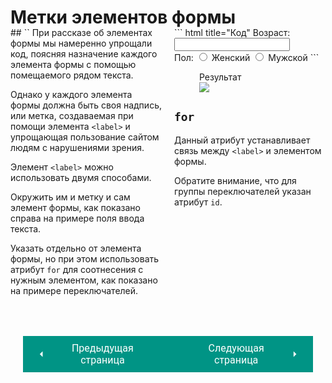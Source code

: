 # Метки элементов формы

<div style="display:flex;margin-top:-20px;" markdown>
<div style="flex:1;margin-right:20px;width:40%;" markdown>
## `<label>`
При рассказе об элементах формы мы намеренно упрощали код, поясняя назначение каждого элемента формы с помощью помещаемого рядом текста.

Однако у каждого элемента формы должна быть своя надпись, или метка, создаваемая при помощи элемента `<label>` и упрощающая пользование сайтом людям с нарушениями зрения.

Элемент `<label>` можно использовать двумя способами.

Окружить им и метку и сам элемент формы, как показано справа на примере поля ввода текста.

Указать отдельно от элемента формы, но при этом использовать атрибут `for` для соотнесения с нужным элементом, как показано на примере переключателей.
</div>
<div style="flex:1;width:60%;" markdown>
``` html title="Код"
<label>
    Возраст: <input type="text" name="age" />
</label>
<br />
Пол:
<input id="female" type="radio" 
name="gender" value="f">
<label for="female">Женский</label>
<input id="male" type="radio" 
name="gender" value="m">
<label for="male">Мужской</label>
```

<figure><figcaption>Результат</figcaption><img src="/html-css-manual/assets/images/formtags.png"></figure>

## `for`
Данный атрибут устанавливает связь между `<label>` и элементом формы.

Обратите внимание, что для группы переключателей указан атрибут `id`.
</div></div>


<div style="display: flex; justify-content: space-between; padding: 20px; margin-top:30px;"><button class="custom-button" style="background-color: rgb(0, 148, 133); color: white; font-family: 'Roboto', sans-serif; border: none; cursor: pointer; padding: 10px 20px; font-size: 16px; display: flex; align-items: center;" onclick="window.location.href='/html-css-manual/html/forms/hidden'"><svg xmlns="http://www.w3.org/2000/svg" viewBox="0 0 24 24" style="fill: white; width: 20px; height: 20px;"><path d="M15 18l-6-6 6-6" /></svg><span style="margin: 0 10px;">Предыдущая страница</span></button><button class="custom-button" style="background-color: rgb(0, 148, 133); color: white; font-family: 'Roboto', sans-serif; border: none; cursor: pointer; padding: 10px 20px; font-size: 16px; display: flex; align-items: center;" onclick="window.location.href='/html-css-manual/html/forms/group'"><span style="margin: 0 10px;">Следующая страница</span><svg xmlns="http://www.w3.org/2000/svg" viewBox="0 0 24 24" style="fill: white; width: 20px; height: 20px;"><path d="M9 18l6-6-6-6" /></svg></button></div>
